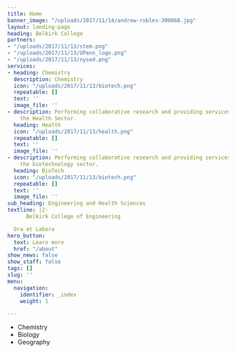 ```yaml
---
title: Home
banner_image: "/uploads/2017/11/14/andrew-robles-300868.jpg"
layout: landing-page
heading: Belkirk College
partners:
- "/uploads/2017/11/13/stem.png"
- "/uploads/2017/11/13/UPenn_logo.png"
- "/uploads/2017/11/13/nysed.png"
services:
- heading: Chemistry
  description: Chemistry
  icon: "/uploads/2017/11/13/biotech.png"
  repeatable: []
  text: ''
  image_file: ''
- description: Performing collaborative research and providing services to support
    the Health Sector.
  heading: Health
  icon: "/uploads/2017/11/13/health.png"
  repeatable: []
  text: ''
  image_file: ''
- description: Performing collaborative research and providing services to support
    the biotechnology sector.
  heading: BioTech
  icon: "/uploads/2017/11/13/biotech.png"
  repeatable: []
  text: ''
  image_file: ''
sub_heading: Engineering and Health Sciences
textline: |2-
      Belkirk College of Engineering

  Ora et Labora
hero_button:
  text: Learn more
  href: "/about"
show_news: false
show_staff: false
tags: []
slug: ''
menu:
  navigation:
    identifier: _index
    weight: 1

---
```

* Chemistry
* Biology
* Geography